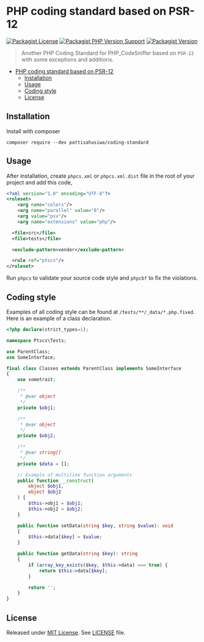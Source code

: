 # PHP coding standard based on PSR-12

[![Packagist License](https://img.shields.io/packagist/l/pattisahusiwa/coding-standard)](https://github.com/pattisahusiwa/coding-standard/blob/master/LICENSE)
[![Packagist PHP Version Support](https://img.shields.io/packagist/php-v/pattisahusiwa/coding-standard)](https://php.net/)
[![Packagist Version](https://img.shields.io/packagist/v/pattisahusiwa/coding-standard?label=latest)](https://github.com/pattisahusiwa/coding-standard/releases)

> Another PHP Coding Standard for PHP_CodeSniffer based on `PSR-12` with some exceptions and additions.

- [PHP coding standard based on PSR-12](#php-coding-standard-based-on-psr-12)
  - [Installation](#installation)
  - [Usage](#usage)
  - [Coding style](#coding-style)
  - [License](#license)

## Installation
Install with composer
```
composer require --dev pattisahusiwa/coding-standard
```

## Usage
After installation, create `phpcs.xml` or `phpcs.xml.dist` file in the root of your project and
add this code,
```xml
<?xml version="1.0" encoding="UTF-8"?>
<ruleset>
    <arg name="colors"/>
    <arg name="parallel" value="8"/>
    <arg value="psv"/>
    <arg name="extensions" value="php"/>

  <file>src</file>
  <file>tests</file>

  <exclude-pattern>vendor</exclude-pattern>

  <rule ref="ptscs"/>
</ruleset>
```
Run `phpcs` to validate your source code style and `phpcbf` to fix the violations.

## Coding style

Examples of all coding style can be found at `/tests/**/_data/*.php.fixed`.
Here is an example of a class declaration.
```php
<?php declare(strict_types=1);

namespace Ptscs\Tests;

use ParentClass;
use SomeInterface;

final class Classes extends ParentClass implements SomeInterface
{
    use sometrait;

    /**
     * @var object
     */
    private $obj1;

    /**
     * @var object
     */
    private $obj2;

    /**
     * @var string[]
     */
    private $data = [];

    // Example of multiline function arguments
    public function __construct(
        object $obj1,
        object $obj2
    ) {
        $this->obj1 = $obj1;
        $this->obj2 = $obj2;
    }

    public function setData(string $key, string $value): void
    {
        $this->data[$key] = $value;
    }

    public function getData(string $key): string
    {
        if (array_key_exists($key, $this->data) === true) {
            return $this->data[$key];
        }

        return '';
    }
}
```


## License
Released under [MIT License](https://opensource.org/licenses/MIT).
See [LICENSE](https://github.com/pattisahusiwa/coding-standard/blob/master/LICENSE) file.
